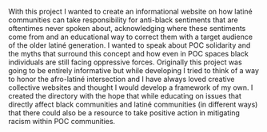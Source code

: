 With this project I wanted to create an informational website on how latiné communities can take responsibility for anti-black sentiments that are oftentimes never spoken about, acknowledging where these sentiments come from and an educational way to correct them with a target audience of the older latiné generation. I wanted to speak about POC solidarity and the myths that surround this concept and how even in POC spaces black individuals are still facing oppressive forces.
Originally this project was going to be entirely informative but while developing I tried to think of a way to honor the afro-latiné intersection and I have always loved creative collective websites and thought I would develop a framework of my own.
I created the directory with the hope that while educating on issues that directly affect black communities and latiné communities (in different ways) that there could also be a resource to take positive action in mitigating racism within POC communities.